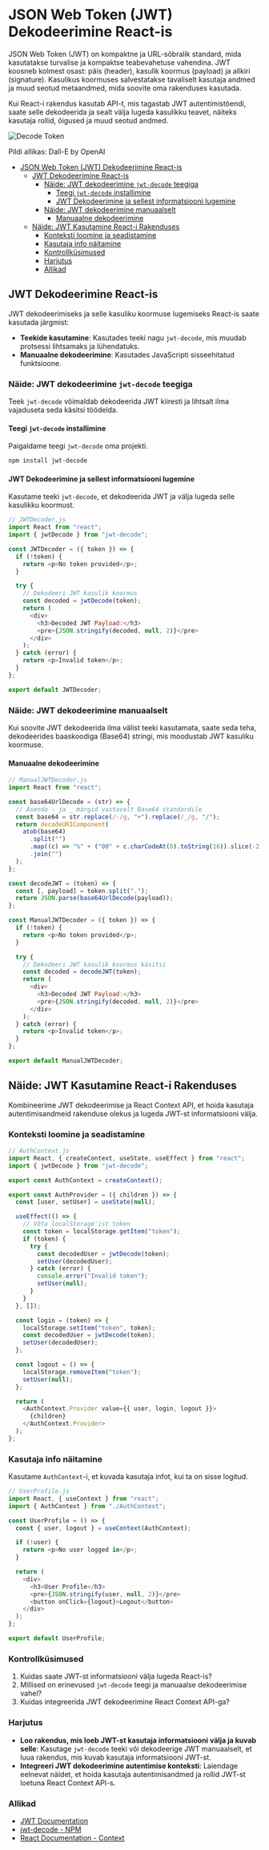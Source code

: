 # JSON Web Token (JWT) Dekodeerimine React-is

JSON Web Token (JWT) on kompaktne ja URL-sõbralik standard, mida kasutatakse turvalise ja kompaktse teabevahetuse vahendina. JWT koosneb kolmest osast: päis (header), kasulik koormus (payload) ja allkiri (signature). Kasulikus koormuses salvestatakse tavaliselt kasutaja andmed ja muud seotud metaandmed, mida soovite oma rakenduses kasutada.

Kui React-i rakendus kasutab API-t, mis tagastab JWT autentimistõendi, saate selle dekodeerida ja sealt välja lugeda kasulikku teavet, näiteks kasutaja rollid, õigused ja muud seotud andmed.

![Decode Token](Decode-Token.webp)

Pildi allikas: Dall-E by OpenAI

- [JSON Web Token (JWT) Dekodeerimine React-is](#json-web-token-jwt-dekodeerimine-react-is)
  - [JWT Dekodeerimine React-is](#jwt-dekodeerimine-react-is)
    - [Näide: JWT dekodeerimine `jwt-decode` teegiga](#näide-jwt-dekodeerimine-jwt-decode-teegiga)
      - [Teegi `jwt-decode` installimine](#teegi-jwt-decode-installimine)
      - [JWT Dekodeerimine ja sellest informatsiooni lugemine](#jwt-dekodeerimine-ja-sellest-informatsiooni-lugemine)
    - [Näide: JWT dekodeerimine manuaalselt](#näide-jwt-dekodeerimine-manuaalselt)
      - [Manuaalne dekodeerimine](#manuaalne-dekodeerimine)
  - [Näide: JWT Kasutamine React-i Rakenduses](#näide-jwt-kasutamine-react-i-rakenduses)
    - [Konteksti loomine ja seadistamine](#konteksti-loomine-ja-seadistamine)
    - [Kasutaja info näitamine](#kasutaja-info-näitamine)
    - [Kontrollküsimused](#kontrollküsimused)
    - [Harjutus](#harjutus)
    - [Allikad](#allikad)

## JWT Dekodeerimine React-is

JWT dekodeerimiseks ja selle kasuliku koormuse lugemiseks React-is saate kasutada järgmist:

- **Teekide kasutamine**: Kasutades teeki nagu `jwt-decode`, mis muudab protsessi lihtsamaks ja lühendatuks.
- **Manuaalne dekodeerimine**: Kasutades JavaScripti sisseehitatud funktsioone.

### Näide: JWT dekodeerimine `jwt-decode` teegiga

Teek `jwt-decode` võimaldab dekodeerida JWT kiiresti ja lihtsalt ilma vajaduseta seda käsitsi töödelda.

#### Teegi `jwt-decode` installimine

Paigaldame teegi `jwt-decode` oma projekti.

```bash
npm install jwt-decode
```

#### JWT Dekodeerimine ja sellest informatsiooni lugemine

Kasutame teeki `jwt-decode`, et dekodeerida JWT ja välja lugeda selle kasulikku koormust.

```javascript
// JWTDecoder.js
import React from "react";
import { jwtDecode } from "jwt-decode";

const JWTDecoder = ({ token }) => {
  if (!token) {
    return <p>No token provided</p>;
  }

  try {
    // Dekodeeri JWT kasulik koormus
    const decoded = jwtDecode(token);
    return (
      <div>
        <h3>Decoded JWT Payload:</h3>
        <pre>{JSON.stringify(decoded, null, 2)}</pre>
      </div>
    );
  } catch (error) {
    return <p>Invalid token</p>;
  }
};

export default JWTDecoder;
```

### Näide: JWT dekodeerimine manuaalselt

Kui soovite JWT dekodeerida ilma välist teeki kasutamata, saate seda teha, dekodeerides baaskoodiga (Base64) stringi, mis moodustab JWT kasuliku koormuse.

#### Manuaalne dekodeerimine

```javascript
// ManualJWTDecoder.js
import React from "react";

const base64UrlDecode = (str) => {
  // Asenda - ja _ märgid vastavalt Base64 standardile
  const base64 = str.replace(/-/g, "+").replace(/_/g, "/");
  return decodeURIComponent(
    atob(base64)
      .split("")
      .map((c) => "%" + ("00" + c.charCodeAt(0).toString(16)).slice(-2))
      .join("")
  );
};

const decodeJWT = (token) => {
  const [, payload] = token.split(".");
  return JSON.parse(base64UrlDecode(payload));
};

const ManualJWTDecoder = ({ token }) => {
  if (!token) {
    return <p>No token provided</p>;
  }

  try {
    // Dekodeeri JWT kasulik koormus käsitsi
    const decoded = decodeJWT(token);
    return (
      <div>
        <h3>Decoded JWT Payload:</h3>
        <pre>{JSON.stringify(decoded, null, 2)}</pre>
      </div>
    );
  } catch (error) {
    return <p>Invalid token</p>;
  }
};

export default ManualJWTDecoder;
```

## Näide: JWT Kasutamine React-i Rakenduses

Kombineerime JWT dekodeerimise ja React Context API, et hoida kasutaja autentimisandmeid rakenduse olekus ja lugeda JWT-st informatsiooni välja.

### Konteksti loomine ja seadistamine

```javascript
// AuthContext.js
import React, { createContext, useState, useEffect } from "react";
import { jwtDecode } from "jwt-decode";

export const AuthContext = createContext();

export const AuthProvider = ({ children }) => {
  const [user, setUser] = useState(null);

  useEffect(() => {
    // Võta localStorage'ist token
    const token = localStorage.getItem("token");
    if (token) {
      try {
        const decodedUser = jwtDecode(token);
        setUser(decodedUser);
      } catch (error) {
        console.error("Invalid token");
        setUser(null);
      }
    }
  }, []);

  const login = (token) => {
    localStorage.setItem("token", token);
    const decodedUser = jwtDecode(token);
    setUser(decodedUser);
  };

  const logout = () => {
    localStorage.removeItem("token");
    setUser(null);
  };

  return (
    <AuthContext.Provider value={{ user, login, logout }}>
      {children}
    </AuthContext.Provider>
  );
};
```

### Kasutaja info näitamine

Kasutame `AuthContext`-i, et kuvada kasutaja infot, kui ta on sisse logitud.

```javascript
// UserProfile.js
import React, { useContext } from "react";
import { AuthContext } from "./AuthContext";

const UserProfile = () => {
  const { user, logout } = useContext(AuthContext);

  if (!user) {
    return <p>No user logged in</p>;
  }

  return (
    <div>
      <h3>User Profile</h3>
      <pre>{JSON.stringify(user, null, 2)}</pre>
      <button onClick={logout}>Logout</button>
    </div>
  );
};

export default UserProfile;
```

### Kontrollküsimused

1. Kuidas saate JWT-st informatsiooni välja lugeda React-is?
2. Millised on erinevused `jwt-decode` teegi ja manuaalse dekodeerimise vahel?
3. Kuidas integreerida JWT dekodeerimine React Context API-ga?

### Harjutus

- **Loo rakendus, mis loeb JWT-st kasutaja informatsiooni välja ja kuvab selle**: Kasutage `jwt-decode` teeki või dekodeerige JWT manuaalselt, et luua rakendus, mis kuvab kasutaja informatsiooni JWT-st.
- **Integreeri JWT dekodeerimine autentimise konteksti**: Laiendage eelnevat näidet, et hoida kasutaja autentimisandmed ja rollid JWT-st loetuna React Context API-s.

### Allikad

- [JWT Documentation](https://jwt.io/introduction/)
- [jwt-decode - NPM](https://www.npmjs.com/package/jwt-decode)
- [React Documentation - Context](https://reactjs.org/docs/context.html)
